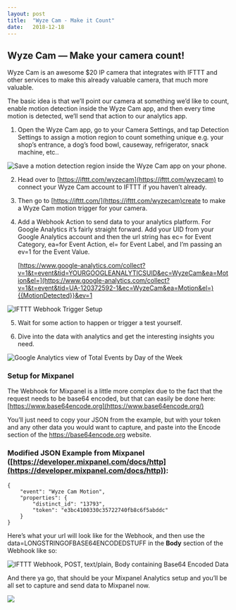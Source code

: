 ```yaml
---
layout: post
title:  "Wyze Cam - Make it Count"
date:   2018-12-18
---
```


## Wyze Cam — Make your camera count!

Wyze Cam is an awesome $20 IP camera that integrates with IFTTT and other services to make this already valuable camera, that much more valuable.

The basic idea is that we’ll point our camera at something we’d like to count, enable motion detection inside the Wyze Cam app, and then every time motion is detected, we’ll send that action to our analytics app.

1. Open the Wyze Cam app, go to your Camera Settings, and tap Detection Settings to assign a motion region to count something unique e.g. your shop’s entrance, a dog’s food bowl, causeway, refrigerator, snack machine, etc..

![Save a motion detection region inside the Wyze Cam app on your phone.](https://cdn-images-1.medium.com/max/2250/1*EgMimBPayhGALXiapGXLeQ.jpeg)

2. Head over to [https://ifttt.com/wyzecam](https://ifttt.com/wyzecam) to connect your Wyze Cam account to IFTTT if you haven’t already.

3. Then go to [https://ifttt.com/](https://ifttt.com/wyzecam)create to make a Wyze Cam motion trigger for your camera.

4. Add a Webhook Action to send data to your analytics platform. For Google Analytics it’s fairly straight forward. Add your UID from your Google Analytics account and then the url string has ec= for Event Category, ea=for Event Action, el= for Event Label, and I’m passing an ev=1 for the Event Value.

    [https://www.google-analytics.com/collect?v=1&t=event&tid=YOURGOOGLEANALYTICSUID&ec=WyzeCam&ea=Motion&el=](https://www.google-analytics.com/collect?v=1&t=event&tid=UA-120372592-1&ec=WyzeCam&ea=Motion&el=){{MotionDetected}}&ev=1

![IFTTT Webhook Trigger Setup](https://cdn-images-1.medium.com/max/2000/1*pKRW_qwJk-yCyz8q2S1Evw.png)

5. Wait for some action to happen or trigger a test yourself.

6. Dive into the data with analytics and get the interesting insights you need.

![Google Analytics view of Total Events by Day of the Week](https://cdn-images-1.medium.com/max/2534/1*rz2yniGwxIppMm0-NZLKJA.png)

### Setup for Mixpanel

The Webhook for Mixpanel is a little more complex due to the fact that the request needs to be base64 encoded, but that can easily be done here: [https://www.base64encode.org](https://www.base64encode.org/)

You’ll just need to copy your JSON from the example, but with your token and any other data you would want to capture, and paste into the Encode section of the https://base64encode.org website.

### Modified JSON Example from Mixpanel ([https://developer.mixpanel.com/docs/http](https://developer.mixpanel.com/docs/http)):

    {
        "event": "Wyze Cam Motion",
        "properties": {
            "distinct_id": "13793",
            "token": "e3bc4100330c35722740fb8c6f5abddc"
        }
    }

Here’s what your url will look like for the Webhook, and then use the data=LONGSTRINGOFBASE64ENCODEDSTUFF in the **Body** section of the Webhook like so:

![IFTTT Webhook, POST, text/plain, Body containing Base64 Encoded Data](https://cdn-images-1.medium.com/max/2000/1*uDGN-aTfsh9DMLO8iX-8jg.png)

And there ya go, that should be your Mixpanel Analytics setup and you’ll be all set to capture and send data to Mixpanel now.

![](https://cdn-images-1.medium.com/max/2558/1*rctN_rEAjv3QTYEzIGXRmQ.png)

